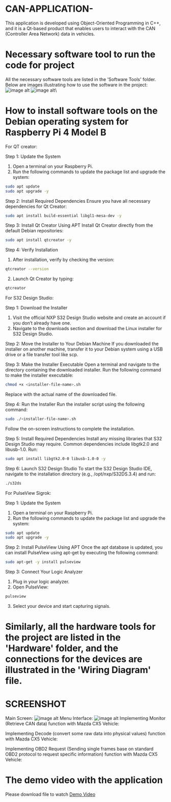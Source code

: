 # CAN-APPLICATION-
This application is developed using Object-Oriented Programming in C++, and it is a Qt-based product that enables users to interact with the CAN (Controller Area Network) data in vehicles.
# Necessary software tool to run the code for project
All the necessary software tools are listed in the 'Software Tools' folder. Below are images illustrating how to use the software in the project: 
![image alt](https://github.com/DpDat/CAN-APPLICATION-/blob/9a851d4b6a66133c7d4ebc05d341faea59e56183/Software%20Tools/folders%20in%20QT%20creator%20tool%20.jpg)
![image alt](https://github.com/DpDat/CAN-APPLICATION-/blob/c326b7bb7fe173f164b3db9c99179840d7297c3d/Software%20Tools/S32K144%20Configurration.png)\
# How to install software tools on the Debian operating system for Raspberry Pi 4 Model B
For QT creator:

Step 1: Update the System
1. Open a terminal on your Raspberry Pi.
2. Run the following commands to update the package list and upgrade the system:
```bash
sudo apt update
sudo apt upgrade -y
```
Step 2: Install Required Dependencies
Ensure you have all necessary dependencies for Qt Creator:
```bash
sudo apt install build-essential libgl1-mesa-dev -y
```
Step 3: Install Qt Creator Using APT
Install Qt Creator directly from the default Debian repositories:
```bash
sudo apt install qtcreator -y
```
Step 4: Verify Installation
1. After installation, verify by checking the version:
```bash
qtcreator --version
```
2. Launch Qt Creator by typing:
```bash
qtcreator
```
For S32 Design Studio: 

Step 1: Download the Installer
1. Visit the official NXP S32 Design Studio website and create an account if you don’t already have one.
2. Navigate to the downloads section and download the Linux installer for S32 Design Studio.

Step 2: Move the Installer to Your Debian Machine
If you downloaded the installer on another machine, transfer it to your Debian system using a USB drive or a file transfer tool like scp.

Step 3: Make the Installer Executable
Open a terminal and navigate to the directory containing the downloaded installer. Run the following command to make the installer executable:
```bash
chmod +x <installer-file-name>.sh
```
Replace <installer-file-name> with the actual name of the downloaded file.

Step 4: Run the Installer
Run the installer script using the following command:
```bash
sudo ./<installer-file-name>.sh
```
Follow the on-screen instructions to complete the installation.

Step 5: Install Required Dependencies
Install any missing libraries that S32 Design Studio may require. Common dependencies include libgtk2.0 and libusb-1.0. Run:
```bash
sudo apt install libgtk2.0-0 libusb-1.0-0 -y
```

Step 6: Launch S32 Design Studio
To start the S32 Design Studio IDE, navigate to the installation directory (e.g., /opt/nxp/S32DS.3.4) and run:
```bash
./s32ds
```
For PulseView Sigrok:

Step 1: Update the System
1. Open a terminal on your Raspberry Pi.
2. Run the following commands to update the package list and upgrade the system:
```bash
sudo apt update
sudo apt upgrade -y
```

Step 2: Install PulseView Using APT
Once the apt database is updated, you can install PulseView using apt-get by executing the following command:
```bash
sudo apt-get -y install pulseview
```

Step 3: Connect Your Logic Analyzer
1. Plug in your logic analyzer.
2. Open PulseView:
```bash
pulseview
```
3. Select your device and start capturing signals.

# Similarly, all the hardware tools for the project are listed in the 'Hardware' folder, and the connections for the devices are illustrated in the 'Wiring Diagram' file.
# SCREENSHOT 
Main Screen: 
![image alt](https://github.com/DpDat/CAN-APPLICATION-/blob/fa43b92d436ccf41f4cee493f339a01802a67ee6/QT_based%20Application/MainScreen.png)
Menu Interface:
![image alt](https://github.com/DpDat/CAN-APPLICATION-/blob/b23ecbcfa824c2f941e86f6554635f908b8a6ced/QT_based%20Application/MenuScreen.png)
Implementing Monitor (Retrieve CAN đata) function with Mazda CX5 Vehicle: 

Implementing Decode (convert some raw data into physical values) function with Mazda CX5 Vehicle: 

Implementing OBD2 Request (Sending single frames base on standard OBD2 protocol to request specific information) function with Mazda CX5 Vehicle: 

# The demo video with the application 
Please download file to watch [Demo Video](https://github.com/DpDat/CAN-APPLICATION-/blob/55fc327ce3950081a9155835f016b4064b5ead0b/DemoVideo.mp4)
